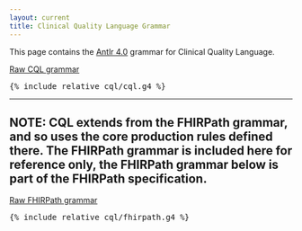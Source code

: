 ```yaml
---
layout: current
title: Clinical Quality Language Grammar
---
```


This page contains the [Antlr 4.0](http://www.antlr.org/) grammar for Clinical Quality Language.

<a id="cql" href="cql/cql.g4">Raw CQL grammar</a>

<pre>
{% include_relative cql/cql.g4 %}
</pre>

----
NOTE: CQL extends from the FHIRPath grammar, and so uses the core production rules defined there. The FHIRPath grammar is included here for reference only, the FHIRPath grammar below is part of the FHIRPath specification.
----

<a id="fhirpath" href="cql/fhirpath.g4">Raw FHIRPath grammar</a>

<pre>
{% include_relative cql/fhirpath.g4 %}
</pre>